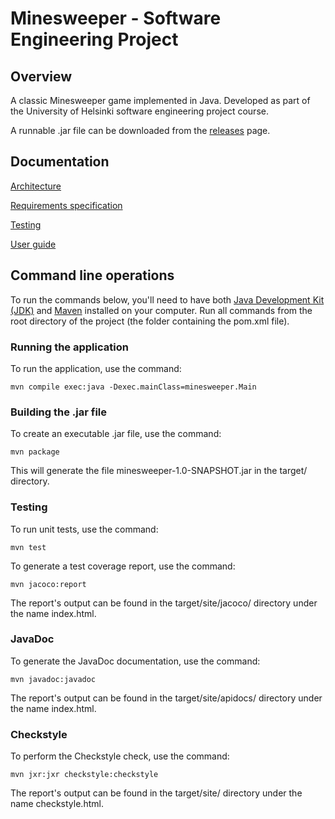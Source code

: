 # Minesweeper - Software Engineering Project

## Overview

A classic Minesweeper game implemented in Java. Developed as part of the University of Helsinki software engineering project course.

A runnable .jar file can be downloaded from the [releases](https://github.com/jarkmaen/minesweeper/releases) page.

## Documentation

[Architecture](documentation/architecture.md)

[Requirements specification](documentation/requirements-specification.md)

[Testing](documentation/testing.md)

[User guide](documentation/user-guide.md)

## Command line operations

To run the commands below, you'll need to have both [Java Development Kit (JDK)](https://www.oracle.com/java/) and [Maven](https://maven.apache.org/) installed on your computer. Run all commands from the root directory of the project (the folder containing the pom.xml file).

### Running the application

To run the application, use the command:

```
mvn compile exec:java -Dexec.mainClass=minesweeper.Main
```

### Building the .jar file

To create an executable .jar file, use the command:

```
mvn package
```

This will generate the file minesweeper-1.0-SNAPSHOT.jar in the target/ directory.

### Testing

To run unit tests, use the command:

```
mvn test
```

To generate a test coverage report, use the command:

```
mvn jacoco:report
```

The report's output can be found in the target/site/jacoco/ directory under the name index.html.

### JavaDoc

To generate the JavaDoc documentation, use the command:

```
mvn javadoc:javadoc
```

The report's output can be found in the target/site/apidocs/ directory under the name index.html.

### Checkstyle

To perform the Checkstyle check, use the command:

```
mvn jxr:jxr checkstyle:checkstyle
```

The report's output can be found in the target/site/ directory under the name checkstyle.html.